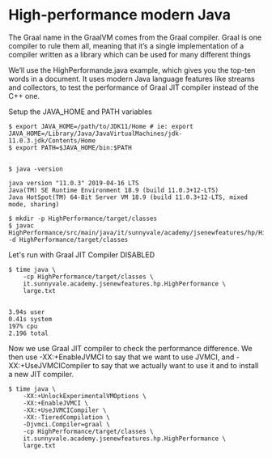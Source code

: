 # High-performance modern Java

The Graal name in the GraalVM comes from the Graal compiler. Graal is one compiler to rule them all, meaning that it’s a single implementation of a compiler written as a library which can be used for many different things

We’ll use the HighPerformande.java example, which gives you the top-ten words in a document. It uses modern Java language features like streams and collectors, to test the performance of Graal JIT compiler instead of the C++ one.

Setup the JAVA_HOME and PATH variables

```
$ export JAVA_HOME=/path/to/JDK11/Home # ie: export JAVA_HOME=/Library/Java/JavaVirtualMachines/jdk-11.0.3.jdk/Contents/Home
$ export PATH=$JAVA_HOME/bin:$PATH


$ java -version

java version "11.0.3" 2019-04-16 LTS
Java(TM) SE Runtime Environment 18.9 (build 11.0.3+12-LTS)
Java HotSpot(TM) 64-Bit Server VM 18.9 (build 11.0.3+12-LTS, mixed mode, sharing)
```

```
$ mkdir -p HighPerformance/target/classes  
$ javac HighPerformance/src/main/java/it/sunnyvale/academy/jsenewfeatures/hp/HighPerformance.java -d HighPerformance/target/classes
```

Let's run with Graal JIT Compiler DISABLED

```
$ time java \
    -cp HighPerformance/target/classes \
    it.sunnyvale.academy.jsenewfeatures.hp.HighPerformance \
    large.txt


3.94s user 
0.41s system 
197% cpu 
2.196 total
```

Now we use Graal JIT compiler to check the performance difference.
We then use -XX:+EnableJVMCI to say that we want to use JVMCI, and -XX:+UseJVMCICompiler to say that we actually want to use it and to install a new JIT compiler.

```
$ time java \
    -XX:+UnlockExperimentalVMOptions \
    -XX:+EnableJVMCI \
    -XX:+UseJVMCICompiler \
    -XX:-TieredCompilation \
    -Djvmci.Compiler=graal \
    -cp HighPerformance/target/classes \
    it.sunnyvale.academy.jsenewfeatures.hp.HighPerformance \
    large.txt




```
